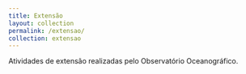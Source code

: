 ```yaml
---
title: Extensão
layout: collection
permalink: /extensao/
collection: extensao
---
```


Atividades de extensão realizadas pelo Observatório Oceanográfico.
